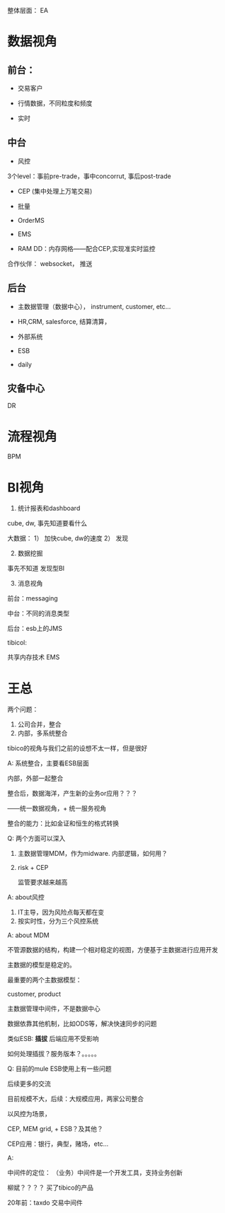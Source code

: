 整体层面： EA


# 数据视角

## 前台： 
- 交易客户
- 行情数据，不同粒度和频度

- 实时

## 中台

- 风控

3个level：事前pre-trade，事中concorrut, 事后post-trade
- CEP (集中处理上万笔交易)
- 批量
- OrderMS
- EMS

- RAM DD：内存网格——配合CEP,实现准实时监控


合作伙伴： websocket， 推送

## 后台

- 主数据管理（数据中心）， instrument, customer, etc...

- HR,CRM, salesforce, 结算清算，
- 外部系统
- ESB
- daily


## 灾备中心

DR

# 流程视角

BPM

# BI视角

1. 统计报表和dashboard

cube, dw, 事先知道要看什么

大数据：
1） 加快cube, dw的速度
2） 发现


2. 数据挖掘

事先不知道
发现型BI



3. 消息视角

前台：messaging

中台：不同的消息类型

后台：esb上的JMS

tibicol: 

共享内存技术
EMS





# 王总

两个问题：
1. 公司合并，整合
2. 内部，多系统整合

tibico的视角与我们之前的设想不太一样，但是很好


A: 系统整合，主要看ESB层面

内部，外部一起整合

整合后，数据海洋，产生新的业务or应用？？？

——统一数据视角，+ 统一服务视角

整合的能力：比如金证和恒生的格式转换


Q: 两个方面可以深入

1. 主数据管理MDM，作为midware. 内部逻辑，如何用？
2. risk + CEP

    监管要求越来越高

A: about风控

1. IT主导，因为风险点每天都在变
2. 按实时性，分为三个风控系统


A: about MDM

不管源数据的结构，构建一个相对稳定的视图，方便基于主数据进行应用开发

主数据的模型是稳定的。

最重要的两个主数据模型：

customer, product

主数据管理中间件，不是数据中心


数据依靠其他机制，比如ODS等，解决快速同步的问题


类似ESB:
**插拔** 后端应用不受影响

如何处理插拔？服务版本？。。。。。



Q: 目前的mule ESB使用上有一些问题

后续更多的交流

目前规模不大，后续：大规模应用，两家公司整合


以风控为场景，

CEP, MEM grid, + ESB？及其他？

CEP应用：银行，典型，赌场，etc...



A:

中间件的定位：
（业务）中间件是一个开发工具，支持业务创新
  

柳斌？？？？ 买了tibico的产品

20年前：taxdo 交易中间件


 
